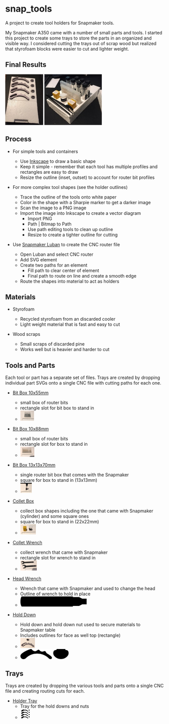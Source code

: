 # snap_tools

A project to create tool holders for Snapmaker tools.

My Snapmaker A350 came with a number of small parts and tools. I started this project to create some trays to store the parts in an organized and visible way.  I considered cutting the trays out of scrap wood but realized that styrofoam blocks were easier to cut and lighter weight.

## Final Results

<!---
![Holder Tray](trays/holder_tray/IMG_6915.JPG) 
![Tool Tray 2](trays/tool_and_bit_tray/IMG_6918.JPG)
-->

<p align="left">
  <img src="trays/holder_tray/IMG_6915.JPG" height="160" title="Holder Tray">
  <img src="trays/tool_and_bit_tray/IMG_6918.JPG" height="160" title="Tool and Bit Tray">
</p>

## Process
- For simple tools and containers
  - Use [Inkscape](https://inkscape.org/) to draw a basic shape
  - Keep it simple - remember that each tool has multiple profiles and rectangles are easy to draw
  - Resize the outline (inset, outset) to account for router bit profiles

- For more complex tool shapes (see the holder outlines)
  - Trace the outline of the tools onto white paper
  - Color in the shape with a Sharpie marker to get a darker image
  - Scan the image to a PNG image
  - Import the image into Inkscape to create a vector diagram
    - Import PNG
    - Path | Bitmap to Path
    - Use path editing tools to clean up outline
    - Resize to create a tighter outline for cutting

- Use [Snapmaker Luban](https://snapmaker.com/product/snapmaker-2/downloads) to create the CNC router file
  - Open Luban and select CNC router
  - Add SVG element
  - Create two paths for an element
    - Fill path to clear center of element
    - Final path to route on line and create a smooth edge
  - Route the shapes into material to act as holders

## Materials
- Styrofoam
  - Recycled styrofoam from an discarded cooler
  - Light weight material that is fast and easy to cut

- Wood scraps
  - Small scraps of discarded pine
  - Works well but is heavier and harder to cut

## Tools and Parts

Each tool or part has a separate set of files.  Trays are created by dropping individual part SVGs onto a single CNC file with cutting paths for each one.

- [Bit Box 10x55mm](https://github.com/dennisvandam/snap_tools/tree/main/tools/bit_box_10x55)
  - small box of router bits
  - rectangle slot for bit box to stand in
  - <img src="tools/bit_box_10x55/bit_box_10x55.JPG" height="32" title="Bit Box 10x55mm">

- [Bit Box 10x88mm](https://github.com/dennisvandam/snap_tools/tree/main/tools/bit_box_10x88)
  - small box of router bits 
  - rectangle slot for box to stand in
  - <img src="tools/bit_box_10x88/bit_box_10x88.JPG" height="32" title="Bit Box 10x88mm">

- [Bit Box 13x13x70mm](https://github.com/dennisvandam/snap_tools/tree/main/tools/bit_box_13x13x70)
  - single router bit box that comes with the Snapmaker 
  - square for box to stand in (13x13mm)
  - <img src="tools/bit_box_13x13x70/bit_box_13x13x70.JPG" height="32" title="Bit Box 13x13x70mm">

- [Collet Box](https://github.com/dennisvandam/snap_tools/tree/main/tools/collet_box)
  - collect box shapes including the one that came with Snapmaker (cylinder) and some square ones 
  - square for box to stand in (22x22mm)
  - <img src="tools/collet_box/collet_box.JPG" height="32" title="Collet Box">

- [Collet Wrench](https://github.com/dennisvandam/snap_tools/tree/main/tools/collet_wrench)
  - collect wrench that came with Snapmaker
  - rectangle slot for wrench to stand in
  - <img src="tools/collet_wrench/IMG_6889.JPG" height="32" title="Collet Wrench">

- [Head Wrench](https://github.com/dennisvandam/snap_tools/tree/main/tools/head_wrench)
  - Wrench that came with Snapmaker and used to change the head
  - Outline of wrench to hold in place
  - <img src="tools/head_wrench/wrench_actual.svg" height="32" title="Head Wrench">

- [Hold Down](main/tools/hold_down)
  - Hold down and hold down nut used to secure materials to Snapmaker table
  - Includes outlines for face as well top (rectangle)
  - <img src="tools/hold_down/hold_down_and_nut_face.JPG" height="32" title="Hold Down And Nut Face">
  - <img src="tools/hold_down/full size/hold_down_face.svg" height="32" title="Hold Down Face"> <img src="tools/hold_down/full size/hold_down_nut_face.svg" height="32" title="Hold Down Nut Face">

## Trays

Trays are created by dropping the various tools and parts onto a single CNC file and creating routing cuts for each.

- [Holder Tray](trays/holder_tray)
  - Tray for the hold downs and nuts
  - <img src="trays/holder_tray/holder%20tray.svg" height="32" title="Hold Down Holder Tray">
